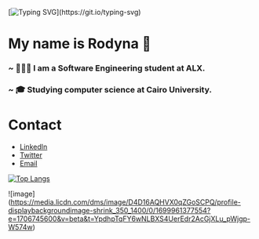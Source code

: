 [![Typing SVG](https://readme-typing-svg.demolab.com?font=Dancing+Script&weight=500&size=50&duration=5000&pause=1000&color=F7A7C9&center=true&vCenter=true&repeat=true&random=false&width=600&height=100&lines=Hello+there!%2C+this+is+Rodyna+Amr.)](https://git.io/typing-svg)
# My name is Rodyna 👋
### ~ 👩🏼‍💻 I am a Software Engineering student at ALX.
### ~ 🎓 Studying computer science at Cairo University.

# Contact 
* [LinkedIn](https://www.linkedin.com/in/rodyna-amr-22027012cs/)
* [Twitter](https://twitter.com/rodynaamrfathy)
* [Email](mailto:rodynamr@icloud.com)

[![Top Langs](https://github-readme-stats.vercel.app/api/top-langs/?username=rodynaamrfathy&layout=compact)](https://github.com/rodynaamrfathy/github-readme-stats)


![image] (https://media.licdn.com/dms/image/D4D16AQHVX0qZGoSCPQ/profile-displaybackgroundimage-shrink_350_1400/0/1699961377554?e=1706745600&v=beta&t=YpdhpTqFY6wNLBXS4UerEdr2AcGjXLu_pWjgp-W574w)
